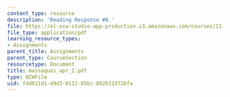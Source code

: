 ```yaml
---
content_type: resource
description: 'Reading Response #8.'
file: https://ol-ocw-studio-app-production.s3.amazonaws.com/courses/11-946-planning-in-transition-economies-for-growth-and-equity-spring-2004/f4d011d1d9d3011285bc892b31972bfa_massaquoi_apr_2.pdf
file_type: application/pdf
learning_resource_types:
- Assignments
parent_title: Assignments
parent_type: CourseSection
resourcetype: Document
title: massaquoi_apr_2.pdf
type: OCWFile
uid: f4d011d1-d9d3-0112-85bc-892b31972bfa
---
```


